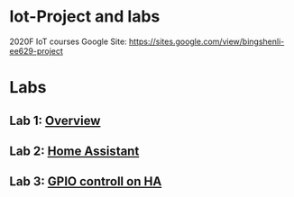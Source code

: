 # Iot-Project and labs
2020F IoT courses
Google Site: https://sites.google.com/view/bingshenli-ee629-project
# Labs
## Lab 1: [Overview](https://github.com/Gry1995/Iot-Project/tree/master/Lesson01)
## Lab 2: [Home Assistant](https://github.com/Gry1995/Iot-Project/blob/master/Lab02/README.md)
## Lab 3: [GPIO controll on HA](https://github.com/Gry1995/Iot-Project/tree/master/Lab03)




